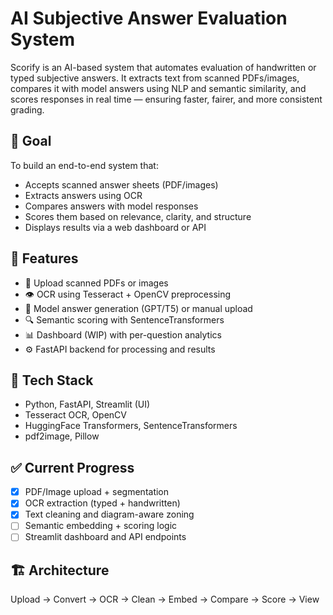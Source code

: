 # AI Subjective Answer Evaluation System

Scorify is an AI-based system that automates evaluation of handwritten or typed subjective answers. It extracts text from scanned PDFs/images, compares it with model answers using NLP and semantic similarity, and scores responses in real time — ensuring faster, fairer, and more consistent grading.

## 🎯 Goal

To build an end-to-end system that:
- Accepts scanned answer sheets (PDF/images)
- Extracts answers using OCR
- Compares answers with model responses
- Scores them based on relevance, clarity, and structure
- Displays results via a web dashboard or API

## 🚀 Features

- 📄 Upload scanned PDFs or images
- 👁 OCR using Tesseract + OpenCV preprocessing
- 🧬 Model answer generation (GPT/T5) or manual upload
- 🔍 Semantic scoring with SentenceTransformers
- 📊 Dashboard (WIP) with per-question analytics
- ⚙ FastAPI backend for processing and results

## 🧰 Tech Stack

- Python, FastAPI, Streamlit (UI)
- Tesseract OCR, OpenCV
- HuggingFace Transformers, SentenceTransformers
- pdf2image, Pillow

## ✅ Current Progress

- [x] PDF/Image upload + segmentation
- [x] OCR extraction (typed + handwritten)
- [x] Text cleaning and diagram-aware zoning
- [ ] Semantic embedding + scoring logic
- [ ] Streamlit dashboard and API endpoints

## 🏗 Architecture

Upload → Convert → OCR → Clean → Embed → Compare → Score → View

